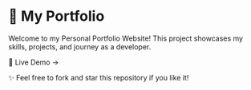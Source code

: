  # 🌟 My Portfolio

Welcome to my Personal Portfolio Website!
This project showcases my skills, projects, and journey as a developer.

🚀 Live Demo -> 

✨ Feel free to fork and star this repository if you like it!
